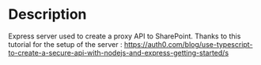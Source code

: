# Description
Express server used to create a proxy API to SharePoint.
Thanks to this tutorial for the setup of the server : https://auth0.com/blog/use-typescript-to-create-a-secure-api-with-nodejs-and-express-getting-started/s